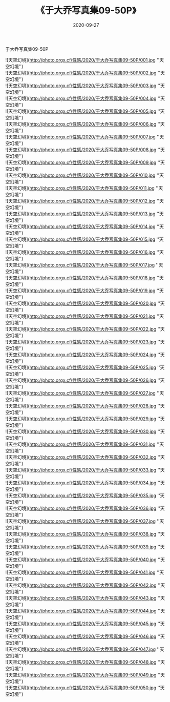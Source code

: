 ﻿---
layout: post
title: 《于大乔写真集09-50P》
date: 2020-09-27
img: http://photo.orgx.cf/性感/2020/于大乔写真集09-50P/000.jpg
tags: [美女,性感,泳衣]
---

于大乔写真集09-50P



![天空幻境](http://photo.orgx.cf/性感/2020/于大乔写真集09-50P/001.jpg ''天空幻境'')<br>
![天空幻境](http://photo.orgx.cf/性感/2020/于大乔写真集09-50P/002.jpg ''天空幻境'')<br>
![天空幻境](http://photo.orgx.cf/性感/2020/于大乔写真集09-50P/003.jpg ''天空幻境'')<br>
![天空幻境](http://photo.orgx.cf/性感/2020/于大乔写真集09-50P/004.jpg ''天空幻境'')<br>
![天空幻境](http://photo.orgx.cf/性感/2020/于大乔写真集09-50P/005.jpg ''天空幻境'')<br>
![天空幻境](http://photo.orgx.cf/性感/2020/于大乔写真集09-50P/006.jpg ''天空幻境'')<br>
![天空幻境](http://photo.orgx.cf/性感/2020/于大乔写真集09-50P/007.jpg ''天空幻境'')<br>
![天空幻境](http://photo.orgx.cf/性感/2020/于大乔写真集09-50P/008.jpg ''天空幻境'')<br>
![天空幻境](http://photo.orgx.cf/性感/2020/于大乔写真集09-50P/009.jpg ''天空幻境'')<br>
![天空幻境](http://photo.orgx.cf/性感/2020/于大乔写真集09-50P/010.jpg ''天空幻境'')<br>
![天空幻境](http://photo.orgx.cf/性感/2020/于大乔写真集09-50P/011.jpg ''天空幻境'')<br>
![天空幻境](http://photo.orgx.cf/性感/2020/于大乔写真集09-50P/012.jpg ''天空幻境'')<br>
![天空幻境](http://photo.orgx.cf/性感/2020/于大乔写真集09-50P/013.jpg ''天空幻境'')<br>
![天空幻境](http://photo.orgx.cf/性感/2020/于大乔写真集09-50P/014.jpg ''天空幻境'')<br>
![天空幻境](http://photo.orgx.cf/性感/2020/于大乔写真集09-50P/015.jpg ''天空幻境'')<br>
![天空幻境](http://photo.orgx.cf/性感/2020/于大乔写真集09-50P/016.jpg ''天空幻境'')<br>
![天空幻境](http://photo.orgx.cf/性感/2020/于大乔写真集09-50P/017.jpg ''天空幻境'')<br>
![天空幻境](http://photo.orgx.cf/性感/2020/于大乔写真集09-50P/018.jpg ''天空幻境'')<br>
![天空幻境](http://photo.orgx.cf/性感/2020/于大乔写真集09-50P/019.jpg ''天空幻境'')<br>
![天空幻境](http://photo.orgx.cf/性感/2020/于大乔写真集09-50P/020.jpg ''天空幻境'')<br>
![天空幻境](http://photo.orgx.cf/性感/2020/于大乔写真集09-50P/021.jpg ''天空幻境'')<br>
![天空幻境](http://photo.orgx.cf/性感/2020/于大乔写真集09-50P/022.jpg ''天空幻境'')<br>
![天空幻境](http://photo.orgx.cf/性感/2020/于大乔写真集09-50P/023.jpg ''天空幻境'')<br>
![天空幻境](http://photo.orgx.cf/性感/2020/于大乔写真集09-50P/024.jpg ''天空幻境'')<br>
![天空幻境](http://photo.orgx.cf/性感/2020/于大乔写真集09-50P/025.jpg ''天空幻境'')<br>
![天空幻境](http://photo.orgx.cf/性感/2020/于大乔写真集09-50P/026.jpg ''天空幻境'')<br>
![天空幻境](http://photo.orgx.cf/性感/2020/于大乔写真集09-50P/027.jpg ''天空幻境'')<br>
![天空幻境](http://photo.orgx.cf/性感/2020/于大乔写真集09-50P/028.jpg ''天空幻境'')<br>
![天空幻境](http://photo.orgx.cf/性感/2020/于大乔写真集09-50P/029.jpg ''天空幻境'')<br>
![天空幻境](http://photo.orgx.cf/性感/2020/于大乔写真集09-50P/030.jpg ''天空幻境'')<br>
![天空幻境](http://photo.orgx.cf/性感/2020/于大乔写真集09-50P/031.jpg ''天空幻境'')<br>
![天空幻境](http://photo.orgx.cf/性感/2020/于大乔写真集09-50P/032.jpg ''天空幻境'')<br>
![天空幻境](http://photo.orgx.cf/性感/2020/于大乔写真集09-50P/033.jpg ''天空幻境'')<br>
![天空幻境](http://photo.orgx.cf/性感/2020/于大乔写真集09-50P/034.jpg ''天空幻境'')<br>
![天空幻境](http://photo.orgx.cf/性感/2020/于大乔写真集09-50P/035.jpg ''天空幻境'')<br>
![天空幻境](http://photo.orgx.cf/性感/2020/于大乔写真集09-50P/036.jpg ''天空幻境'')<br>
![天空幻境](http://photo.orgx.cf/性感/2020/于大乔写真集09-50P/037.jpg ''天空幻境'')<br>
![天空幻境](http://photo.orgx.cf/性感/2020/于大乔写真集09-50P/038.jpg ''天空幻境'')<br>
![天空幻境](http://photo.orgx.cf/性感/2020/于大乔写真集09-50P/039.jpg ''天空幻境'')<br>
![天空幻境](http://photo.orgx.cf/性感/2020/于大乔写真集09-50P/040.jpg ''天空幻境'')<br>
![天空幻境](http://photo.orgx.cf/性感/2020/于大乔写真集09-50P/041.jpg ''天空幻境'')<br>
![天空幻境](http://photo.orgx.cf/性感/2020/于大乔写真集09-50P/042.jpg ''天空幻境'')<br>
![天空幻境](http://photo.orgx.cf/性感/2020/于大乔写真集09-50P/043.jpg ''天空幻境'')<br>
![天空幻境](http://photo.orgx.cf/性感/2020/于大乔写真集09-50P/044.jpg ''天空幻境'')<br>
![天空幻境](http://photo.orgx.cf/性感/2020/于大乔写真集09-50P/045.jpg ''天空幻境'')<br>
![天空幻境](http://photo.orgx.cf/性感/2020/于大乔写真集09-50P/046.jpg ''天空幻境'')<br>
![天空幻境](http://photo.orgx.cf/性感/2020/于大乔写真集09-50P/047.jpg ''天空幻境'')<br>
![天空幻境](http://photo.orgx.cf/性感/2020/于大乔写真集09-50P/048.jpg ''天空幻境'')<br>
![天空幻境](http://photo.orgx.cf/性感/2020/于大乔写真集09-50P/049.jpg ''天空幻境'')<br>
![天空幻境](http://photo.orgx.cf/性感/2020/于大乔写真集09-50P/050.jpg ''天空幻境'')<br>